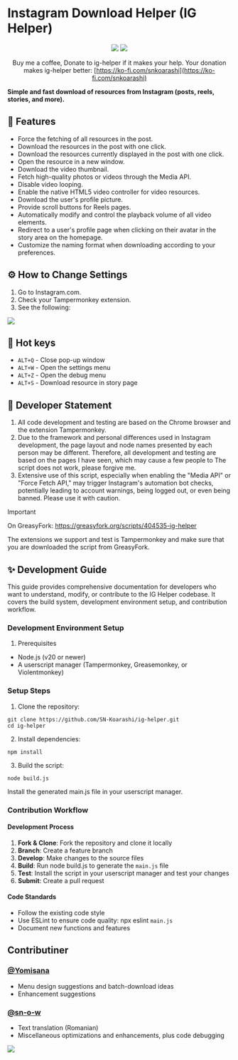# Instagram Download Helper (IG Helper)
<div align="center">
  
  [![](https://img.shields.io/badge/Kofi-F16061.svg?logo=ko-fi&logoColor=white)](https://ko-fi.com/F1F1J6VZH)
  [![](https://img.shields.io/discord/505936774531514388?color=5865F3&logo=discord&logoColor=white)](https://discord.gg/q3KT4hdq8x)

  Buy me a coffee, Donate to ig-helper if it makes your help. Your donation makes ig-helper better: [https://ko-fi.com/snkoarashi](https://ko-fi.com/snkoarashi)
</div>

**Simple and fast download of resources from Instagram (posts, reels, stories, and more).**

## 🎉 Features
- Force the fetching of all resources in the post.
- Download the resources in the post with one click.
- Download the resources currently displayed in the post with one click.
- Open the resource in a new window.
- Download the video thumbnail.
- Fetch high-quality photos or videos through the Media API.
- Disable video looping.
- Enable the native HTML5 video controller for video resources.
- Download the user's profile picture.
- Provide scroll buttons for Reels pages.
- Automatically modify and control the playback volume of all video elements.
- Redirect to a user's profile page when clicking on their avatar in the story area on the homepage.
- Customize the naming format when downloading according to your preferences.

## ⚙ How to Change Settings
1. Go to Instagram.com.
2. Check your Tampermonkey extension.
3. See the following:
<img src="https://i.imgur.com/tSSsl5K.gif" />

## 📌 Hot keys
- `ALT+Q` - Close pop-up window
- `ALT+W` - Open the settings menu
- `ALT+Z` - Open the debug menu
- `ALT+S` - Download resource in story page

## 📢 Developer Statement
1. All code development and testing are based on the Chrome browser and the extension Tampermonkey.
2. Due to the framework and personal differences used in Instagram development, the page layout and node names presented by each person may be different. Therefore, all development and testing are based on the pages I have seen, which may cause a few people to The script does not work, please forgive me.
3. Extensive use of this script, especially when enabling the "Media API" or "Force Fetch API," may trigger Instagram's automation bot checks, potentially leading to account warnings, being logged out, or even being banned. Please use it with caution.

> [!IMPORTANT]
> On GreasyFork: https://greasyfork.org/scripts/404535-ig-helper
> 
> The extensions we support and test is Tampermonkey and make sure that you are downloaded the script from GreasyFork.

## ✨ Development Guide
This guide provides comprehensive documentation for developers who want to understand, modify, or contribute to the IG Helper codebase. It covers the build system, development environment setup, and contribution workflow.

### Development Environment Setup
1. Prerequisites
- Node.js (v20 or newer)
- A userscript manager (Tampermonkey, Greasemonkey, or Violentmonkey)

### Setup Steps
1. Clone the repository:
```
git clone https://github.com/SN-Koarashi/ig-helper.git
cd ig-helper
```
2. Install dependencies:
```
npm install
```
3. Build the script:
```
node build.js
```
Install the generated main.js file in your userscript manager.

### Contribution Workflow

#### Development Process
1. **Fork & Clone**: Fork the repository and clone it locally
2. **Branch**: Create a feature branch
3. **Develop**: Make changes to the source files
4. **Build**: Run node build.js to generate the `main.js` file
5. **Test**: Install the script in your userscript manager and test your changes
6. **Submit**: Create a pull request

#### Code Standards
- Follow the existing code style
- Use ESLint to ensure code quality: npx eslint `main.js`
- Document new functions and features

## Contributiner
### [@Yomisana](https://github.com/yomisana)
- Menu design suggestions and batch-download ideas
- Enhancement suggestions

### [@sn-o-w](https://github.com/sn-o-w)
- Text translation (Romanian)
- Miscellaneous optimizations and enhancements, plus code debugging

<a href="https://github.com/SN-Koarashi/ig-helper/graphs/contributors">
  <img src="https://contrib.rocks/image?repo=SN-Koarashi/ig-helper" />
</a>
